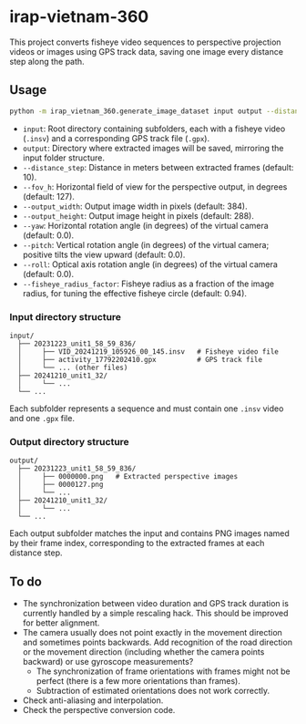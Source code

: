 # irap-vietnam-360

This project converts fisheye video sequences to perspective projection videos or images using GPS track data, saving one image every distance step along the path.

## Usage

```sh
python -m irap_vietnam_360.generate_image_dataset input output --distance_step 10 --fov_h 127 --output_width 384 --output_height 288 --pitch 12
```

- `input`: Root directory containing subfolders, each with a fisheye video (`.insv`) and a corresponding GPS track file (`.gpx`).
- `output`: Directory where extracted images will be saved, mirroring the input folder structure.
- `--distance_step`: Distance in meters between extracted frames (default: 10).
- `--fov_h`: Horizontal field of view for the perspective output, in degrees (default: 127).
- `--output_width`: Output image width in pixels (default: 384).
- `--output_height`: Output image height in pixels (default: 288).
- `--yaw`: Horizontal rotation angle (in degrees) of the virtual camera (default: 0.0).
- `--pitch`: Vertical rotation angle (in degrees) of the virtual camera; positive tilts the view upward (default: 0.0).
- `--roll`: Optical axis rotation angle (in degrees) of the virtual camera (default: 0.0).
- `--fisheye_radius_factor`: Fisheye radius as a fraction of the image radius, for tuning the effective fisheye circle (default: 0.94).

### Input directory structure

```
input/
  ├── 20231223_unit1_58_59_836/
  │     ├── VID_20241219_105926_00_145.insv   # Fisheye video file
  │     ├── activity_17792202410.gpx          # GPS track file
  │     └── ... (other files)
  ├── 20241210_unit1_32/
  │     └── ...
  └── ...
```

Each subfolder represents a sequence and must contain one `.insv` video and one `.gpx` file.

### Output directory structure

```
output/
  ├── 20231223_unit1_58_59_836/
  │     ├── 0000000.png   # Extracted perspective images
  │     ├── 0000127.png
  │     └── ...
  ├── 20241210_unit1_32/
  │     └── ...
  └── ...
```

Each output subfolder matches the input and contains PNG images named by their frame index, corresponding to the extracted frames at each distance step.

## To do

- The synchronization between video duration and GPS track duration is currently handled by a simple rescaling hack. This should be improved for better alignment.
- The camera usually does not point exactly in the movement direction and sometimes points backwards. Add recognition of the road direction or the movement direction (including whether the camera points backward) or use gyroscope measurements?
  - The synchronization of frame orientations with frames might not be perfect (there is a few more orientations than frames).
  - Subtraction of estimated orientations does not work correctly.
- Check anti-aliasing and interpolation.
- Check the perspective conversion code.
